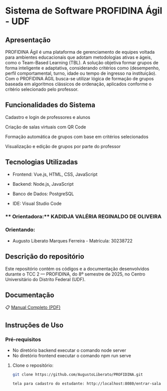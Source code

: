 # Sistema de Software  PROFIDINA Ágil - UDF

## Apresentação
  PROFIDINA Ágil é uma plataforma de gerenciamento de equipes voltada para ambientes educacionais que adotam metodologias ativas e ágeis, como o Team-Based Learning (TBL). A solução objetiva formar grupos de forma inteligente e adaptativa, considerando critérios como (desempenho, perfil comportamental, turno, idade ou tempo de ingresso na instituição). Com o PROFIDINA ÁGIL busca-se utilizar lógica de formação de grupos baseada em algoritmos clássicos de ordenação, aplicados conforme o critério selecionado pelo professor.

## Funcionalidades do Sistema
Cadastro e login de professores e alunos

Criação de salas virtuais com QR Code

Formação automática de grupos com base em critérios selecionados

Visualização e edição de grupos por parte do professor
  
## Tecnologias Utilizadas
- Frontend: Vue.js, HTML, CSS, JavaScript

- Backend: Node.js, JavaScript

- Banco de Dados: PostgreSQL

- IDE: Visual Studio Code
  
### ** Orientadora:** KADIDJA VALÉRIA REGINALDO DE OLIVEIRA

###  Orientando:
- Augusto Liberato Marques Ferreira - Matrícula: 30238722 

## Descrição do repositório

Este repositório contém os códigos e a documentação desenvolvidos durante o TCC 2 — PROFIDINA, do 8º semestre de 2025, no Centro Universitário do Distrito Federal (UDF).

## Documentação 

📋 [Manual Completo (PDF)](./manual-profidina.pdf)

##  Instruções de Uso

### Pré-requisitos
- No diretório backend executar o comando  node server  
- No diretório frontend executar o comando npm run serve  

1. Clone o repositório:
   ```bash
   git clone https://github.com/AugustoLiberato/PROFIDINA.git

   tela para cadastro do estudante: http://localhost:8080/entrar-sala
   ```

